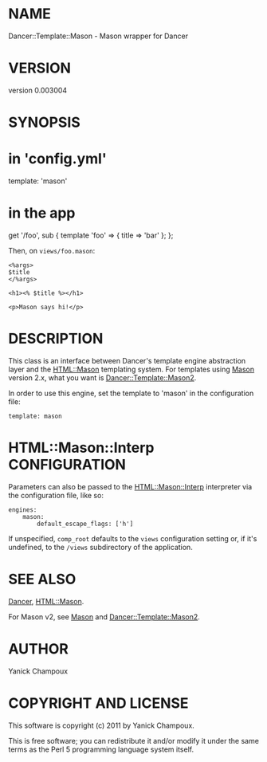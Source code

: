 # NAME

Dancer::Template::Mason - Mason wrapper for Dancer

# VERSION

version 0.003004

# SYNOPSIS

  # in 'config.yml'
  template: 'mason'

  # in the app
 

  get '/foo', sub {
    template 'foo' => {
        title => 'bar'
    };
  };

Then, on `views/foo.mason`:

    <%args>
    $title
    </%args>

    <h1><% $title %></h1>

    <p>Mason says hi!</p>

# DESCRIPTION

This class is an interface between Dancer's template engine abstraction layer
and the [HTML::Mason](http://search.cpan.org/perldoc?HTML::Mason) templating system. 
For templates using [Mason](http://search.cpan.org/perldoc?Mason) version
2.x, what you want is [Dancer::Template::Mason2](http://search.cpan.org/perldoc?Dancer::Template::Mason2).

In order to use this engine, set the template to 'mason' in the configuration
file:

    template: mason

# HTML::Mason::Interp CONFIGURATION

Parameters can also be passed to the [HTML::Mason::Interp](http://search.cpan.org/perldoc?HTML::Mason::Interp) interpreter via
the configuration file, like so:

    engines:
        mason:
            default_escape_flags: ['h']

If unspecified, `comp_root` defaults to the `views` configuration setting
or, if it's undefined, to the `/views` subdirectory of the application.

# SEE ALSO

[Dancer](http://search.cpan.org/perldoc?Dancer), [HTML::Mason](http://search.cpan.org/perldoc?HTML::Mason).

For Mason v2, see [Mason](http://search.cpan.org/perldoc?Mason) and [Dancer::Template::Mason2](http://search.cpan.org/perldoc?Dancer::Template::Mason2).

# AUTHOR

Yanick Champoux

# COPYRIGHT AND LICENSE

This software is copyright (c) 2011 by Yanick Champoux.

This is free software; you can redistribute it and/or modify it under
the same terms as the Perl 5 programming language system itself.
